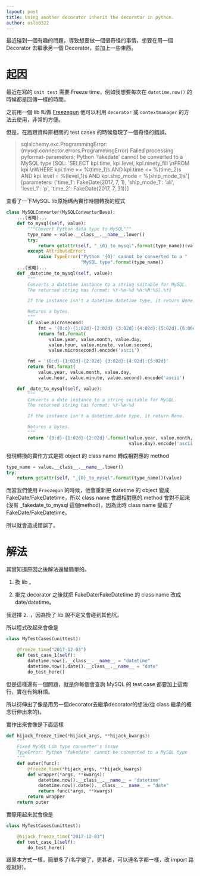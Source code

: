 ```yaml
---
layout: post
title: Using another decorator inherit the decorator in python.
author: oslo0322
---
```


最近碰到一個有趣的問題，導致想要做一個很奇怪的事情，想要在用一個 Decorator 去繼承另一個 Decorator，並加上一些東西。

# 起因

最近在寫的 `Unit test` 需要 Freeze time，例如我想要每次在 `datetime.now()` 的時候都是回傳一樣的時間。

之前用一個 lib 叫做 [Freezegun](https://github.com/spulec/freezegun) 他可以利用 `decorator` 或 `contextmanager` 的方法去使用，非常的方便。

但是，在跑跟資料庫相關的 test cases 的時候發現了一個奇怪的錯誤。

> sqlalchemy.exc.ProgrammingError: (mysql.connector.errors.ProgrammingError) Failed processing pyformat-parameters; Python 'fakedate' cannot be converted to a MySQL type [SQL: 'SELECT kpi.time, kpi.level, kpi.ninety_fill \nFROM kpi \nWHERE kpi.time >= %(time_1)s AND kpi.time <= %(time_2)s AND kpi.level = %(level_1)s AND kpi.ship_mode = %(ship_mode_1)s'] [parameters: {'time_1': FakeDate(2017, 7, 1), 'ship_mode_1': 'all', 'level_1': 'p', 'time_2': FakeDate(2017, 7, 31)}]

查看了一下MySQL lib原始碼內實作時間轉換的程式

``` python
class MySQLConverter(MySQLConverterBase):
    ...(省略)...
    def to_mysql(self, value):
        """Convert Python data type to MySQL"""
        type_name = value.__class__.__name__.lower()
        try:
            return getattr(self, "_{0}_to_mysql".format(type_name))(value)
        except AttributeError:
            raise TypeError("Python '{0}' cannot be converted to a "
                            "MySQL type".format(type_name))
    ...(省略)...
    def _datetime_to_mysql(self, value):
        """
        Converts a datetime instance to a string suitable for MySQL.
        The returned string has format: %Y-%m-%d %H:%M:%S[.%f]

        If the instance isn't a datetime.datetime type, it return None.

        Returns a bytes.
        """
        if value.microsecond:
            fmt = '{0:d}-{1:02d}-{2:02d} {3:02d}:{4:02d}:{5:02d}.{6:06d}'
            return fmt.format(
                value.year, value.month, value.day,
                value.hour, value.minute, value.second,
                value.microsecond).encode('ascii')

        fmt = '{0:d}-{1:02d}-{2:02d} {3:02d}:{4:02d}:{5:02d}'
        return fmt.format(
            value.year, value.month, value.day,
            value.hour, value.minute, value.second).encode('ascii')

    def _date_to_mysql(self, value):
        """
        Converts a date instance to a string suitable for MySQL.
        The returned string has format: %Y-%m-%d

        If the instance isn't a datetime.date type, it return None.

        Returns a bytes.
        """
        return '{0:d}-{1:02d}-{2:02d}'.format(value.year, value.month,
                                              value.day).encode('ascii')
```

發現轉換的實作方式是把 object 的 class name 轉成相對應的 method

``` python
type_name = value.__class__.__name__.lower()
try:
    return getattr(self, "_{0}_to_mysql".format(type_name))(value)
```

而當我們使用 `Freezegun` 的時候，他會重新把 datetime 的 object 變成 FakeDate/FakeDatetime，所以 class name 會跟相對應的 method 會對不起來(沒有 _fakedate_to_mysql 這個method)，因為此時 class name 變成了 FakeDate/FakeDatetime。

所以就會造成錯誤了。

# 解法

其實知道原因之後解法還蠻簡單的。

1. 換 lib 。

2. 掛完 decorator 之後就把 FakeDate/FakeDatetime 的 class name 改成 date/datetime。

我選擇 `2.` ，因為換了 lib 說不定又會碰到其他坑。

所以程式改起來會像是

``` python
class MyTestCases(unittest):

    @freeze_time("2017-12-03")
    def test_case_1(self):
        datetime.now().__class__.__name__ = "datetime"
        datetime.now().date().__class__.__name__ = "date"
        do_test_here()
```

但是這樣還有一個問題，就是你每個會查詢 MySQL 的 test case 都要加上這兩行，實在有夠麻煩。

所以衍伸出了像是用另一個decorator去繼承decorator的想法(從 class 繼承的概念衍伸出來的)。

實作出來會像是下面這樣

``` python
def hijack_freeze_time(*hijack_args, **hijack_kwargs):
    """
    Fixed MySQL Lib type converter's issue
    TypeError: Python 'fakedate' cannot be converted to a MySQL type
    """
    def outer(func):
        @freeze_time(*hijack_args, **hijack_kwargs)
        def wrapper(*args, **kwargs):
            datetime.now().__class__.__name__ = "datetime"
            datetime.now().date().__class__.__name__ = "date"
            return func(*args, **kwargs)
        return wrapper
    return outer
```


實際用起來就會像是

``` python
class MyTestCases(unittest):

    @hijack_freeze_time("2017-12-03")
    def test_case_1(self):
        do_test_here()
```

跟原本方式一樣，簡單多了(名字變了，更甚者，可以連名字都一樣，改 import 路徑就好)。
